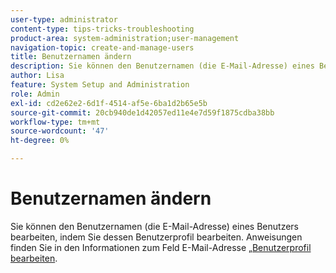 ```yaml
---
user-type: administrator
content-type: tips-tricks-troubleshooting
product-area: system-administration;user-management
navigation-topic: create-and-manage-users
title: Benutzernamen ändern
description: Sie können den Benutzernamen (die E-Mail-Adresse) eines Benutzers bearbeiten, indem Sie dessen Benutzerprofil bearbeiten.
author: Lisa
feature: System Setup and Administration
role: Admin
exl-id: cd2e62e2-6d1f-4514-af5e-6ba1d2b65e5b
source-git-commit: 20cb940de1d42057ed11e4e7d59f1875cdba38bb
workflow-type: tm+mt
source-wordcount: '47'
ht-degree: 0%

---
```


# Benutzernamen ändern

Sie können den Benutzernamen (die E-Mail-Adresse) eines Benutzers bearbeiten, indem Sie dessen Benutzerprofil bearbeiten. Anweisungen finden Sie in den Informationen zum Feld E-Mail-Adresse [ „Benutzerprofil bearbeiten](../../../administration-and-setup/add-users/create-and-manage-users/edit-a-users-profile.md).
